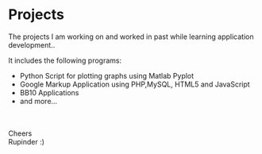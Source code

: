 Projects
========

The projects I am working on and worked in past while learning application development..

It includes the following programs:
<br>
+ Python Script for plotting graphs using Matlab Pyplot<br>
+ Google Markup Application using PHP,MySQL, HTML5 and JavaScript<br>
+ BB10 Applications<br>
+ and more...
<br>
<br>
Cheers<br>
Rupinder :)
